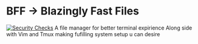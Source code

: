 # BFF -> Blazingly Fast Files
[![Security Checks](https://github.com/Yggdrasill501/bff/actions/workflows/security.yml/badge.svg)](https://github.com/Yggdrasill501/bff/actions/workflows/security.yml)
A file manager for better terminal expirience
Along side with Vim and Tmux making fufilling system setup u can desire
